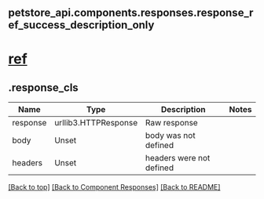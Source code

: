 <a name="top"></a>
## petstore_api.components.responses.response_ref_success_description_only
#  [ref](../../components/responses/response_success_description_only)<a id="" ></a>
## <a id="response_cls" >.response_cls</a>
Name | Type | Description  | Notes
------------- | ------------- | ------------- | -------------
response | urllib3.HTTPResponse | Raw response |
body | Unset | body was not defined |
headers | Unset | headers were not defined |

[[Back to top]](#top) [[Back to Component Responses]](../../../README.md#Component-Responses) [[Back to README]](../../../README.md)
